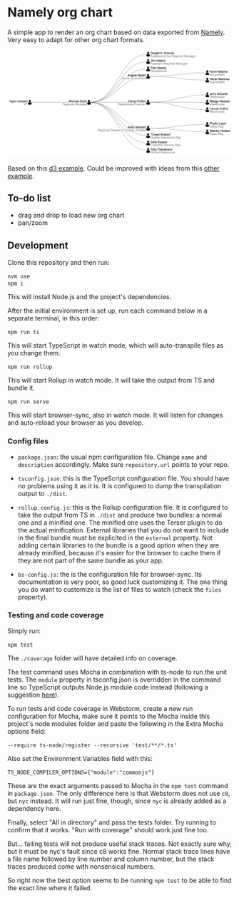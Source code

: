
# Namely org chart

A simple app to render an org chart based on data exported from [Namely](https://www.namely.com/). Very easy to adapt for other org chart formats.

![](screenshot.png)

Based on this [d3 example](https://observablehq.com/@d3/tidy-tree). Could be improved with ideas from this [other example](https://bl.ocks.org/willzjc/a11626a31c65ba5d319fcf8b8870f281).

## To-do list

- drag and drop to load new org chart
- pan/zoom

## Development

Clone this repository and then run:

    nvm use
    npm i

This will install Node.js and the project's dependencies.

After the initial environment is set up, run each command below in a separate terminal, in this order:

    npm run ts

This will start TypeScript in watch mode, which will auto-transpile files as you change them.

    npm run rollup

This will start Rollup in watch mode. It will take the output from TS and bundle it.

    npm run serve

This will start browser-sync, also in watch mode. It will listen for changes and auto-reload your browser as you develop.

### Config files

- `package.json`: the usual npm configuration file. Change `name` and `description` accordingly. Make sure `repository.url` points to your repo.

- `tsconfig.json`: this is the TypeScript configuration file. You should have no problems using it as it is. It is configured to dump the transpilation output to `./dist`.

- `rollup.config.js`: this is the Rollup configuration file. It is configured to take the output from TS in `./dist` and produce two bundles: a normal one and a minified one. The minified one uses the Terser plugin to do the actual minification. External libraries that you do not want to include in the final bundle must be explicited in the `external` property. Not adding certain libraries to the bundle is a good option when they are already minified, because it's easier for the browser to cache them if they are not part of the same bundle as your app.

- `bs-config.js`: the is the configuration file for browser-sync. Its documentation is very poor, so good luck customizing it. The one thing you do want to customize is the list of files to watch (check the `files` property).

### Testing and code coverage

Simply run:

    npm test

The `./coverage` folder will have detailed info on coverage.

The test command uses Mocha in combination with ts-node to run the unit tests. The `module` property in tsconfig.json is overridden in the command line so TypeScript outputs Node.js module code instead (following a suggestion [here](https://stackoverflow.com/a/64896966/778272)).

To run tests and code coverage in Webstorm, create a new run configuration for Mocha, make sure it points to the Mocha inside this project's node modules folder and paste the following in the Extra Mocha options field:

    --require ts-node/register --recursive 'test/**/*.ts'

Also set the Environment Variables field with this:

    TS_NODE_COMPILER_OPTIONS={"module":"commonjs"}

These are the exact arguments passed to Mocha in the `npm test` command in `package.json`. The only difference here is that Webstorm does not use `c8`, but `nyc` instead. It will run just fine, though, since `nyc` is already added as a dependency here.

Finally, select "All in directory" and pass the tests folder. Try running to confirm that it works. "Run with coverage" should work just fine too.

But... failing tests will not produce useful stack traces. Not exactly sure why, but it must be nyc's fault since c8 works fine. Normal stack trace lines have a file name followed by line number and column number, but the stack traces produced come with nonsensical numbers.

So right now the best option seems to be running `npm test` to be able to find the exact line where it failed.
